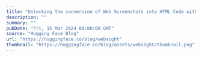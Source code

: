 ```yaml
---
title: "Unlocking the conversion of Web Screenshots into HTML Code with the WebSight Dataset"
description: ""
summary: ""
pubDate: "Fri, 15 Mar 2024 00:00:00 GMT"
source: "Hugging Face Blog"
url: "https://huggingface.co/blog/websight"
thumbnail: "https://huggingface.co/blog/assets/websight/thumbnail.png"
---
```


